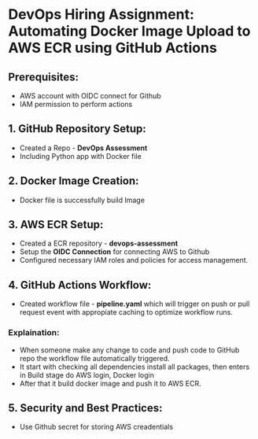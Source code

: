 # DevOps Hiring Assignment: Automating Docker Image Upload to AWS ECR using GitHub Actions

## Prerequisites:
* AWS account with OIDC connect for Github
* IAM permission to perform actions

## 1. GitHub Repository Setup:

* Created a Repo - **DevOps Assessment**</n>
* Including Python app with Docker file

## 2. Docker Image Creation:

* Docker file is successfully build Image

## 3. AWS ECR Setup:

* Created a ECR repository - **devops-assessment**</n>
* Setup the **OIDC Connection** for connecting AWS to Github</n>
* Configured necessary IAM roles and policies for access management.

## 4. GitHub Actions Workflow:

* Created workflow file - **pipeline.yaml**</n> which will trigger on push or pull request event with appropiate caching to optimize workflow runs.
### Explaination:
* When someone make any change to code and push code to GitHub repo the workflow file automatically triggered.</n>
* It start with checking all dependencies install all packages, then enters in Build stage do AWS login, Docker login</n>
* After that it build docker image and push it to AWS ECR.
 
## 5. Security and Best Practices:
* Use Github secret for storing AWS creadentials

##
